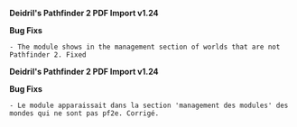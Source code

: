 **Deidril's Pathfinder 2 PDF Import v1.24**

**Bug Fixs**
```
- The module shows in the management section of worlds that are not Pathfinder 2. Fixed
```

**Deidril's Pathfinder 2 PDF Import v1.24**

**Bug Fixs**
```
- Le module apparaissait dans la section 'management des modules' des mondes qui ne sont pas pf2e. Corrigé.
```